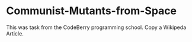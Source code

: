 # Communist-Mutants-from-Space
This was task from the CodeBerry programming school. Copy a Wikipeda Article.
